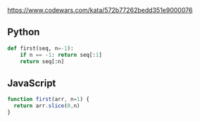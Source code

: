https://www.codewars.com/kata/572b77262bedd351e9000076

## Python
```python
def first(seq, n=-1):
    if n == -1: return seq[:1]
    return seq[:n]
```

## JavaScript
```js
function first(arr, n=1) {
  return arr.slice(0,n)
}
```